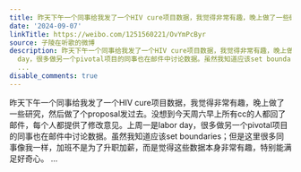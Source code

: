 ```yaml
---
title: 昨天下午一个同事给我发了一个HIV cure项目数据，我觉得非常有趣，晚上做了一些研究，然后做了个proposal发过去。没想到今天周六早上所有cc的人都回了邮件，每个...
date: '2024-09-07'
linkTitle: https://weibo.com/1251560221/OvYmPcByr
source: 子陵在听歌的微博
description: 昨天下午一个同事给我发了一个HIV cure项目数据，我觉得非常有趣，晚上做了一些研究，然后做了个proposal发过去。没想到今天周六早上所有cc的人都回了邮件，每个人都提供了修改意见。上周一是labor
  day，很多做另一个pivotal项目的同事也在邮件中讨论数据。虽然我知道应该set boundaries；但是这里很多同事像我一样，加班不是为了升职加薪，而是觉得这些数据本身非常有趣，特别能满足好奇心。
  ...
disable_comments: true
---
```

昨天下午一个同事给我发了一个HIV cure项目数据，我觉得非常有趣，晚上做了一些研究，然后做了个proposal发过去。没想到今天周六早上所有cc的人都回了邮件，每个人都提供了修改意见。上周一是labor day，很多做另一个pivotal项目的同事也在邮件中讨论数据。虽然我知道应该set boundaries；但是这里很多同事像我一样，加班不是为了升职加薪，而是觉得这些数据本身非常有趣，特别能满足好奇心。 ...